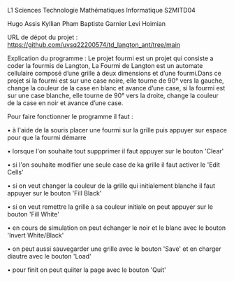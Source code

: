 L1 Sciences Technologie Mathématiques Informatique S2MITD04

Hugo Assis
Kyllian Pham
Baptiste Garnier
Levi Hoimian

URL de dépot du projet : https://github.com/uvsq22200574/td_langton_ant/tree/main

Explication du programme :
Le projet fourmi est un projet qui consiste a coder la fourmis de Langton, La Fourmi de Langton est un automate cellulaire composé d’une grille à
deux dimensions et d’une fourmi.Dans ce projet si la fourmi est sur une case noire, elle tourne de 90° vers la gauche, change
la couleur de la case en blanc et avance d’une case, si la fourmi est sur une case blanche, elle tourne de 90° vers la droite,
change la couleur de la case en noir et avance d’une case.

Pour faire fonctionner le programme il faut :

  • à l'aide de la souris placer une fourmi sur la grille puis appuyer sur espace pour que la fourmi démarre
 
  •  lorsque l'on souhaite tout suppprimer il faut appuyer sur le bouton 'Clear'
 
  • si l'on souhaite modifier une seule case de ka grille il faut activer le 'Edit Cells'
 
  • si on veut changer la couleur de la grille qui initialement blanche il faut appuyer sur le bouton 'Fill Black'
 
  • si on veut remettre la grille a sa couleur initiale on peut appuyer sur le bouton 'Fill White'
 
  • en cours de simulation on peut échanger le noir et le blanc avec le bouton 'Invert White/Black'
 
  • on peut aussi sauvegarder une grille avec le bouton 'Save' et en charger diautre avec le bouton 'Load'
 
  • pour finit on peut quiiter la page avec le bouton 'Quit'
